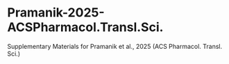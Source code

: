 # Pramanik-2025-ACSPharmacol.Transl.Sci.
Supplementary Materials for Pramanik et al., 2025 (ACS Pharmacol. Transl. Sci.)
